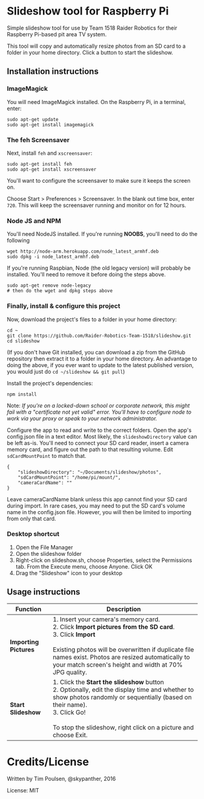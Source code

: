 # Slideshow tool for Raspberry Pi

Simple slideshow tool for use by Team 1518 Raider Robotics for their Raspberry Pi-based pit area TV system. 

This tool will copy and automatically resize photos from an SD card to a folder in your home directory. Click a button to start the slideshow. 

## Installation instructions

### ImageMagick

You will need ImageMagick installed. On the Raspberry Pi, in a terminal, enter:

```shell
sudo apt-get update
sudo apt-get install imagemagick
```

### The feh Screensaver
Next, install `feh` and `xscreensaver`:

```
sudo apt-get install feh
sudo apt-get install xscreensaver
```

You'll want to configure the screensaver to make sure it keeps the screen on. 

Choose Start > Preferences > Screensaver. In the blank out time box, enter `720`. This will keep the screensaver running and monitor on for 12 hours.

### Node JS and NPM

You'll need NodeJS installed. If you're running **NOOBS**, you'll need to do the following

```
wget http://node-arm.herokuapp.com/node_latest_armhf.deb 
sudo dpkg -i node_latest_armhf.deb
```

If you're running Raspbian, Node (the old legacy version) will probably be installed. You'll need to remove it before doing the steps above.

```
sudo apt-get remove node-legacy
# then do the wget and dpkg steps above
```

### Finally, install & configure this project

Now, download the project's files to a folder in your home directory:

```
cd ~
git clone https://github.com/Raider-Robotics-Team-1518/slideshow.git
cd slideshow
```

(If you don't have Git installed, you can download a zip from the GitHub repository then extract it to a folder in your home directory. An advantage to doing the above, if you ever want to update to the latest published version, you would just do `cd ~/slideshow && git pull`)


Install the project's dependencies:

```
npm install
```

Note: _If you're on a locked-down school or corporate network, this might fail with a "certificate not yet valid" error. You'll have to configure node to work via your proxy or speak to your network administrator._

Configure the app to read and write to the correct folders. Open the app's config.json file in a text editor. Most likely, the `slideshowDirectory` value can be left as-is. You'll need to connect your SD card reader, insert a camera memory card, and figure out the path to that resulting volume. Edit `sdCardMountPoint` to match that.

```
{
	"slideshowDirectory": "~/Documents/slideshow/photos",
	"sdCardMountPoint": "/home/pi/mount/",
	"cameraCardName": ""
}
```

Leave cameraCardName blank unless this app cannot find your SD card during import. In rare cases, you may need to put the SD card's volume name in the config.json file. However, you will then be limited to importing from only that card.

### Desktop shortcut

1. Open the File Manager
2. Open the slideshow folder
3. Right-click on slideshow.sh, choose Properties, select the Permissions tab. From the Execute menu, choose Anyone. Click OK
4. Drag the "Slideshow" icon to your desktop


## Usage instructions

|Function|Description|
|-----|------|
|**Importing Pictures**|1. Insert your camera's memory card. <br/>2. Click **Import pictures from the SD card**.<br/>3. Click **Import**<br/><br/>Existing photos will be overwritten if duplicate file names exist. Photos are resized automatically to your match screen's height and width at 70% JPG quality.|
|**Start Slideshow**|1. Click the **Start the slideshow** button<br/>2. Optionally, edit the display time and whether to show photos randomly or sequentially (based on their name).<br/>3. Click Go!<br/><br/>To stop the slideshow, right click on a picture and choose Exit.|




# Credits/License

Written by Tim Poulsen, @skypanther, 2016

License: MIT